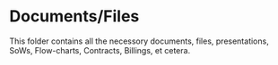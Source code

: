 # Documents/Files

This folder contains all the necessory documents, files, presentations, SoWs, Flow-charts, Contracts, Billings, et cetera.